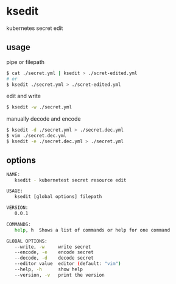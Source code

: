 # ksedit

kubernetes secret edit

## usage

pipe or filepath

```bash
$ cat ./secret.yml | ksedit > ./scret-edited.yml
# or
$ ksedit ./secret.yml > ./scret-edited.yml
```

edit and write

```bash
$ ksedit -w ./secret.yml
```

manually decode and encode

```bash
$ ksedit -d ./secret.yml > ./secret.dec.yml
$ vim ./secret.dec.yml
$ ksedit -e ./secret.dec.yml > ./secret.yml
```

## options

```bash
NAME:
   ksedit - kubernetest secret resource edit

USAGE:
   ksedit [global options] filepath

VERSION:
   0.0.1

COMMANDS:
   help, h  Shows a list of commands or help for one command

GLOBAL OPTIONS:
   --write, -w     write secret
   --encode, -e    encode secret
   --decode, -d    decode secret
   --editor value  editor (default: "vim")
   --help, -h      show help
   --version, -v   print the version
```

